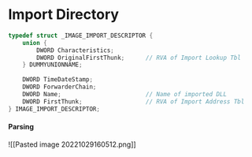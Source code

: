 # Import Directory

```c
typedef struct _IMAGE_IMPORT_DESCRIPTOR {
	union {
		DWORD Characteristics;
		DWORD OriginalFirstThunk;      // RVA of Import Lookup Tbl
	} DUMMYUNIONNAME;
	
	DWORD TimeDateStamp;
	DWORD ForwarderChain;
	DWORD Name;                        // Name of imported DLL
	DWORD FirstThunk;                  // RVA of Import Address Tbl
} IMAGE_IMPORT_DESCRIPTOR;
```

#### Parsing

![[Pasted image 20221029160512.png]]

